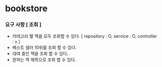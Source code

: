 # bookstore

### 요구 사항 [ 조회 ]
- 카테고리 별 책을 모두 조회할 수 있다. [ repository : O, service : O, controller : x ]
- 베스트 셀러 10위를 조회 할 수 있다.
- 대여 중인 책을 조회 할 수 있다.
- 원하는 책 제목으로 조회 할 수 있다.

